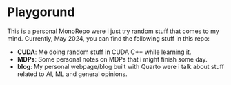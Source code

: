 # Playgorund

This is a personal MonoRepo were i just try random stuff that comes to my mind.
Currently, May 2024, you can find the following stuff in this repo:



- **CUDA**: Me doing random stuff in CUDA C++ while learning it.
- **MDPs**: Some personal notes on MDPs that i might finish some day.
- **blog**: My personal webpage/blog built with Quarto were i talk about stuff related to AI, ML and general opinions.
